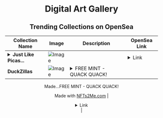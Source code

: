 <div align="center">

# Digital Art Gallery

## Trending Collections on OpenSea

| Collection Name                       | Image                                                                                     | Description                       | OpenSea Link                                                                                          |
|---------------------------------------|-------------------------------------------------------------------------------------------|-----------------------------------|--------------------------------------------------------------------------------------------------------|
| **<details><summary>Just Like Picas...</summary>Just Like Picasso</details>** | ![Image](https://i.seadn.io/s/raw/files/54be3ae9ffdbfe6e9bbcf58b90d01411.jpg?w=500&auto=format?w=200&auto=format) |  | <details><summary>Link</summary>[Just Like Picasso](https://opensea.io/collection/just-like-picasso-1)</details> |
| **DuckZillas** | ![Image](https://i.seadn.io/s/raw/files/2f02be484a774b1147906ceaf0f9e25f.webp?w=500&auto=format?w=200&auto=format) | <details><summary>FREE MINT - QUACK QUACK!

Made...</summary>FREE MINT - QUACK QUACK!

Made with [NFTs2Me.com](https://nfts2me.com/)</details> | <details><summary>Link</summary>[DuckZillas](https://opensea.io/collection/duckzillas-2)</details> |

</div>